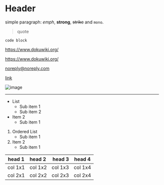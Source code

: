# Header

<!-- comment -->

simple paragraph: *emph*, **strong**, ~~strike~~ and `mono`.

> quote

```plain
code block
```

https://www.dokuwiki.org/

<https://www.dokuwiki.org/>

<noreply@noreply.com>

[link](https://www.dokuwiki.org)

![image](https://secure.php.net/images/php.gif)

----

* List
    - Sub item 1
    - Sub item 2
* Item 2
    - Sub item 1

1. Ordered List
    - Sub item 1
2. Item 2
    - Sub item 1

| head 1 | head 2 | head 3 | head 4 |
|:---: | :---| ---: | --- |
| col 1x1 | col 1x2 | col 1x3 | col 1x4 |
| col 2x1 | col 2x2 | col 2x3 | col 2x4 |

